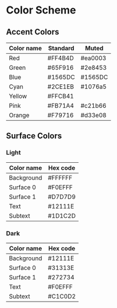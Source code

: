 # Color Scheme

## Accent Colors

| Color name  | Standard | Muted   | 
|-------------|----------|---------|
| Red         | #FF4B4D  | #ea0003 |
| Green       | #65F916  | #2e8453 |
| Blue        | #1565DC  | #1565DC |
| Cyan        | #2CE1EB  | #1076a5 |
| Yellow      | #FFCB41  |         |
| Pink        | #FB71A4  | #c21b66 |
| Orange      | #F79716  | #d33e08 |

## Surface Colors

### Light

| Color name  | Hex code  |
|-------------|-----------|
| Background  | #FFFFFF   |
| Surface 0   | #F0EFFF   |
| Surface 1   | #D7D7D9   |
| Text        | #12111E   |
| Subtext     | #1D1C2D   |


### Dark

| Color name  | Hex code  |
|-------------|-----------|
| Background  | #12111E   |
| Surface 0   | #31313E   |
| Surface 1   | #272734   |
| Text        | #F0EFFF   |
| Subtext     | #C1C0D2   |


